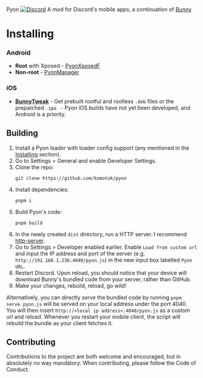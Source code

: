 Pyon [![Discord](https://img.shields.io/discord/1273043343445852161?style=social&logo=discord&label=Pyon)](https://discord.gg/d6gwJ5nquG)
A mod for Discord's mobile apps, a continuation of [Bunny]([https://github.com/pyoncord]).

# Installing

### Android

- **Root** with Xposed - [PyonXposedF](https://github.com/pyoncord/BunnyXposed/releases/latest)
- **Non-root** - [PyonManager](https://github.com/pyoncord/BunnyManager/releases/latest)

### iOS
- [**BunnyTweak**](https://github.com/pyoncord/BunnyTweak) - Get prebuilt rootful and rootless `.deb` files or the prepatched `.ipa ` - Pyon iOS builds have not yet been developed, and Android is a priority.

## Building
1. Install a Pyon loader with loader config support (any mentioned in the [Installing](#installing) section).
1. Go to Settings > General and enable Developer Settings.
1. Clone the repo:
    ```
    git clone https://github.com/komotok/pyon
    ```
1. Install dependencies:
    ```
    pnpm i
    ```
1. Build Pyon's code:
    ```
    pnpm build
    ```
1. In the newly created `dist` directory, run a HTTP server. I recommend [http-server](https://www.npmjs.com/package/http-server).
1. Go to Settings > Developer enabled earlier. Enable `Load from custom url` and input the IP address and port of the server (e.g. `http://192.168.1.236:4040/pyon.js`) in the new input box labelled `Pyon URL`.
1. Restart Discord. Upon reload, you should notice that your device will download Bunny's bundled code from your server, rather than GitHub.
1. Make your changes, rebuild, reload, go wild!

Alternatively, you can directly *serve* the bundled code by running `pnpm serve`. `pyon.js` will be served on your local address under the port 4040. You will then insert `http://<local ip address>:4040/pyon.js` as a custom url and reload. Whenever you restart your mobile client, the script will rebuild the bundle as your client fetches it.


## Contributing

Contributions to the project are both welcome and encouraged, but in absolutely no way mandatory. When contributing, please follow the Code of Conduct.
